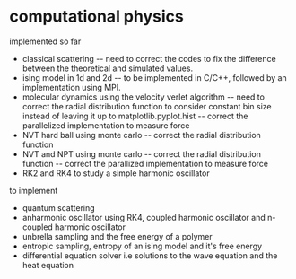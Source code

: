 computational physics
====

implemented so far
- classical scattering
-- need to correct the codes to fix the difference between the theoretical and simulated values.
- ising model in 1d and 2d
-- to be implemented in C/C++, followed by an implementation using MPI.
- molecular dynamics using the velocity verlet algorithm
-- need to correct the radial distribution function to consider constant bin size instead of leaving it up to matplotlib.pyplot.hist
-- correct the parallelized implementation to measure force
- NVT hard ball using monte carlo
-- correct the radial distribution function
- NVT and NPT using monte carlo
-- correct the radial distribution function
-- correct the parallized implementation to measure force
- RK2 and RK4 to study a simple harmonic oscillator

to implement
- quantum scattering
- anharmonic oscillator using RK4, coupled harmonic oscillator and n-coupled harmonic oscillator
- unbrella sampling and the free energy of a polymer
- entropic sampling, entropy of an ising model and it's free energy
- differential equation solver i.e solutions to the wave equation and the heat equation
